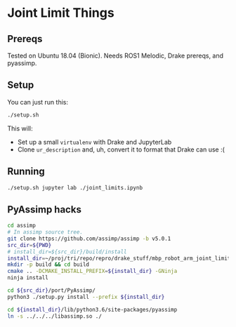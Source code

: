 # Joint Limit Things

## Prereqs

Tested on Ubuntu 18.04 (Bionic). Needs ROS1 Melodic, Drake prereqs, and
pyassimp.

## Setup

You can just run this:

```sh
./setup.sh
```

This will:

* Set up a small `virtualenv` with Drake and JupyterLab
* Clone `ur_description` and, uh, convert it to format that Drake can use :(

## Running

```sh
./setup.sh jupyter lab ./joint_limits.ipynb
```

## PyAssimp hacks

```sh
cd assimp
# In assimp source tree.
git clone https://github.com/assimp/assimp -b v5.0.1
src_dir=${PWD}
# install_dir=${src_dir}/build/install
install_dir=~/proj/tri/repo/repro/drake_stuff/mbp_robot_arm_joint_limit_stuff/venv
mkdir -p build && cd build
cmake .. -DCMAKE_INSTALL_PREFIX=${install_dir} -GNinja
ninja install

cd ${src_dir}/port/PyAssimp/
python3 ./setup.py install --prefix ${install_dir}

cd ${install_dir}/lib/python3.6/site-packages/pyassimp
ln -s ../../../libassimp.so ./
```
